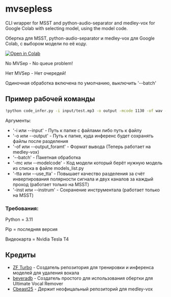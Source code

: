 # mvsepless
CLI wrapper for MSST and python-audio-separator and medley-vox for Google Colab with selecting model, using the model code.

Обертка для MSST, python-audio-separator и medley-vox для Google Colab, с выбором модели по её коду.

[![Open in Colab](https://colab.research.google.com/assets/colab-badge.svg)](https://colab.research.google.com/github/noblebarkrr/mvsepless/blob/test/mvsepless_cli_test_0_0_7.ipynb)

No MVSep - No queue problem!

Нет MVSep - Нет очередей!

Одиночная обработка включена по умолчанию, выключить '--batch'

## Пример рабочей команды

```bash
!python code_infer.py -i input/test.mp3 -o output -mcode 1130 -of wav -inst
```
Аргументы:

* '-i или --input' - Путь к папке с файлами либо путь к файлу
* '-o или --output' - Путь к папке, куда инференс будет сохранять файлы после разделения
* '-of или --output_foramt' - Формат вывода (Теперь работает на medley-vox)
* '--batch' - Пакетная обработка
* '-mc или --modelcode' - Код модели который берёт нужную модель из списка в файле models_list.py
* '-tta или --use_tta' - Повышает качество разделения за счёт инвертирования полярности сигнала и двух каналов за каждый проход (работает только на MSST)
* '-inst или --instrum' - Сохранение инструментала (работает только на MSST)

### Требования:

Python = 3.11

Pip = последняя версия

Видеокарта = Nvidia Tesla T4

## Кредиты

- [ZF Turbo](https://github.com/ZFTurbo) - Создатель репозитория для тренировки и инференса моделей для удаления вокала
- [beveradb](https://github.com/beveradb) - Создатель простого для использования обертки для Ultimate Vocal Remover
- [Cbeast25](https://github.com/Cbeast25) - Держит неофицальный репозиторий для medley-vox
